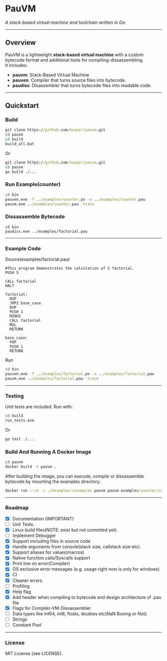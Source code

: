 # PauVM
*A stack-based virtual machine and toolchain written in Go.*

---

## Overview
PauVM is a lightweight **stack-based virtual machine** with a custom bytecode format and additional tools for compiling-dissassembling.  
It includes:

- **pauvm**: Stack-Based Virtual Machine 
- **pauven**: Compiler that turns source files into bytecode.
- **paudiss**: Disassembler that turns bytecode files into readable code.

---

## Quickstart

### Build
```cmd
git clone https://github.com/kosper/pauvm.git
cd pauvm
cd build
build_all.bat
```

Or

```cmd
git clone https://github.com/kosper/pauvm.git
cd pauvm
go build ./...
```

### Run Example(counter)
```cmd
cd bin
pauven.exe -f ../examples/counter.pv -o ../examples/counter.pau
pauvm.exe ../examples/counter.pau -trace
```
### Dissassemble Bytecode
```
cd bin
paudiss.exe ../examples/factorial.pau
```

---

### Example Code
Source(examples/factorial.pau)

```
#This program demonstrates the calculation of 5 factorial.
PUSH 5

CALL factorial
HALT

factorial:
  DUP
  JMPZ base_case
  DUP
  PUSH 1
  MINUS
  CALL factorial
  MUL
  RETURN

base_case:
  POP
  PUSH 1
  RETURN
```

Run
```cmd
cd bin
pauven.exe -f ../examples/factorial.pv -o ../examples/factorial.pau
pauvm.exe ../examples/factorial.pau -trace
```
---

### Testing 
Unit tests are included. Run with:
```cmd
cd build
run_tests.exe
```

Or

```cmd
go test ./...
```

### Build And Running A Docker Image

```cmd
cd pauvm
docker build -t pauvm .
```

After building the image, you can execute, compile or dissassemble bytecode by mounting the examples directory.

```cmd
docker run --rm -v ./examples:/examples pauvm pauvm examples/counter/counter.pau -trace
```

---

### Roadmap
- [X] Documentation (IMPORTANT)
- [ ] Unit Tests.
- [X] Linux build files(NOTE: exist but not commited yet).
- [ ] Implement Debugger
- [X] Support including files in source code
- [X] Handle arguments from console(stack size, callstack size etc).
- [X] Support aliases for values(macros)
- [X] Native function calls/Syscalls support
- [X] Print line on error(Compiler)
- [X] OS exclusive error messages (e.g. usage right now is only for windows)
- [X] CI
- [X] Cleaner errors
- [ ] Profiling
- [X] Help flag 
- [X] Add header when compiling to bytecode and design architecture of .pau file
- [X] Flags for Compiler-VM-Dissassembler
- [ ] Data types like int64, int8, floats, doubles etc(NaN Boxing or Not).
- [ ] Strings
- [ ] Constant Pool

---

### License
MIT License (see LICENSE).
